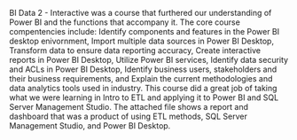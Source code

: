 BI Data 2 - Interactive was a course that furthered our understanding of Power BI and the functions that accompany it. The core course compentencies include: Identify components and features in the Power BI desktop enivornment, Import multiple data sources in Power BI Desktop, Transform data to ensure data reporting accuracy, Create interactive reports in Power BI Desktop, Utilize Power BI services, Identify data security and ACLs in Power BI Desktop, Identify business users, stakeholders and their business requirements, and Explain the current methodologies and data analytics tools used in industry. This course did a great job of taking what we were learning in Intro to ETL and applying it to Power BI and SQL Server Management Studio. The attached file shows a report and dashboard that was a product of using ETL methods, SQL Server Management Studio, and Power BI Desktop.
